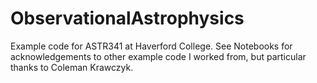 # ObservationalAstrophysics

Example code for ASTR341 at Haverford College. See Notebooks for acknowledgements to other example code I worked from, but particular thanks to Coleman Krawczyk. 

